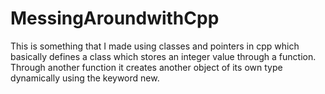 # MessingAroundwithCpp
This is something that I made using classes and pointers in cpp which basically defines a class which stores an integer value through a function. Through another function it creates another object of its own type dynamically using the keyword new.
